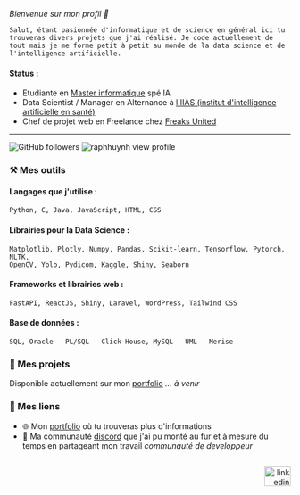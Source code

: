 _Bienvenue sur mon profil 👋_

```
Salut, étant pasionnée d'informatique et de science en général ici tu trouveras divers projets que j'ai réalisé. Je code actuellement de tout mais je me forme petit à petit au monde de la data science et de l'intelligence artificielle.
```

#### Status :
- Etudiante en <a href="https://www.univ-reims.fr/formation/catalogue-de-formation/master-informatique,23515,38949.html?args=R9qFsCnMmKDtxCa17YTDkHVqaqbfYRXwwTnCVt2witCDUIiVoUdkeMDp%2AXGEGm2SMIhvMbuZ3_kOrRxvJlk6dOorIryuNioRCyFFyPAvhl9tCdwYdtHRrwAvNC1tDg_H&formation_id=198">Master informatique</a> spé IA
- Data Scientist / Manager en Alternance à <a href="https://www.iias.fr/accueil">l'IIAS (institut d'intelligence artificielle en santé)</a>
- Chef de projet web en Freelance chez <a href="https://www.linkedin.com/company/freaksunited/posts/?feedView=all">Freaks United</a>
  
---
<div>
  <img src="https://img.shields.io/github/followers/raphhuynh?label=Follow&color=blue&style=flat-square&logo=GitHub" alt="GitHub followers" />
  <img src="https://komarev.com/ghpvc/?username=raphhuynh&color=blue&style=flat-square" alt="raphhuynh view profile" />
</div>

### ⚒️ Mes outils 

#### Langages que j'utilise : 
```
Python, C, Java, JavaScript, HTML, CSS
```
#### Librairies pour la Data Science :
```
Matplotlib, Plotly, Numpy, Pandas, Scikit-learn, Tensorflow, Pytorch, NLTK,
OpenCV, Yolo, Pydicom, Kaggle, Shiny, Seaborn
```
#### Frameworks et librairies web :
```
FastAPI, ReactJS, Shiny, Laravel, WordPress, Tailwind CSS
```
#### Base de données :
```
SQL, Oracle - PL/SQL - Click House, MySQL - UML - Merise
```

### 📂 Mes projets

Disponible actuellement sur mon <a href="https://raphhuynh.github.io/portfolio/">portfolio</a> _... à venir_

### 🔗 Mes liens

- 🌐 Mon <a href="https://raphhuynh.github.io/portfolio/">portfolio</a> où tu trouveras plus d'informations
- 📱 Ma communauté <a href="https://discord.gg/8nKN4fduVD">discord</a> que j'ai pu monté au fur et à mesure du temps en partageant mon travail _communauté de developpeur_

##

<div align="right">
  <a href="https://www.linkedin.com/in/raphaëlle-huynh-46192919b/" target="_blank">
    <img src="https://raw.githubusercontent.com/maurodesouza/profile-readme-generator/master/src/assets/icons/social/linkedin/default.svg" width="47" height="35" alt="linkedin logo"  />
  </a>
</div>
